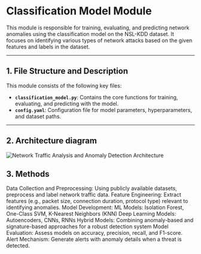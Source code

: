 # Classification Model Module

This module is responsible for training, evaluating, and predicting network anomalies using the classification model on the NSL-KDD dataset. It focuses on identifying various types of network attacks based on the given features and labels in the dataset.

---

## 1. File Structure and Description

This module consists of the following key files:

- **`classification_model.py`**: Contains the core functions for training, evaluating, and predicting with the model.
- **`config.yaml`**: Configuration file for model parameters, hyperparameters, and dataset paths.

---

## 2. Architecture diagram

![Network Traffic Analysis and Anomaly Detection Architecture](https://github.com/user-attachments/assets/08d42504-b17b-47ca-a5fe-b13dfd0ae889)

## 3. Methods

Data Collection and Preprocessing: Using publicly available datasets, preprocess and label network traffic data.
Feature Engineering: Extract features (e.g., packet size, connection duration, protocol type) relevant to identifying anomalies.
Model Development:
ML Models: Isolation Forest, One-Class SVM, K-Nearest Neighbors (KNN)
Deep Learning Models: Autoencoders, CNNs, RNNs
Hybrid Models: Combining anomaly-based and signature-based approaches for a robust detection system
Model Evaluation: Assess models on accuracy, precision, recall, and F1-score.
Alert Mechanism: Generate alerts with anomaly details when a threat is detected.
